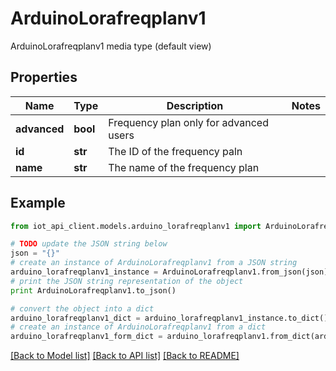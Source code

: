 # ArduinoLorafreqplanv1

ArduinoLorafreqplanv1 media type (default view)

## Properties
Name | Type | Description | Notes
------------ | ------------- | ------------- | -------------
**advanced** | **bool** | Frequency plan only for advanced users | 
**id** | **str** | The ID of the frequency paln | 
**name** | **str** | The name of the frequency plan | 

## Example

```python
from iot_api_client.models.arduino_lorafreqplanv1 import ArduinoLorafreqplanv1

# TODO update the JSON string below
json = "{}"
# create an instance of ArduinoLorafreqplanv1 from a JSON string
arduino_lorafreqplanv1_instance = ArduinoLorafreqplanv1.from_json(json)
# print the JSON string representation of the object
print ArduinoLorafreqplanv1.to_json()

# convert the object into a dict
arduino_lorafreqplanv1_dict = arduino_lorafreqplanv1_instance.to_dict()
# create an instance of ArduinoLorafreqplanv1 from a dict
arduino_lorafreqplanv1_form_dict = arduino_lorafreqplanv1.from_dict(arduino_lorafreqplanv1_dict)
```
[[Back to Model list]](../README.md#documentation-for-models) [[Back to API list]](../README.md#documentation-for-api-endpoints) [[Back to README]](../README.md)


